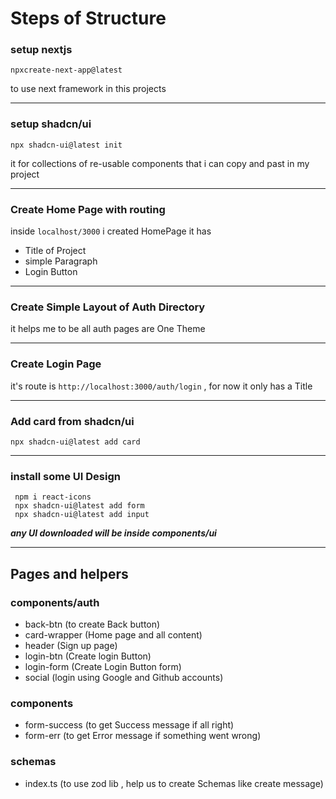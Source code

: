 # Steps of Structure

### setup nextjs
```
npxcreate-next-app@latest
```
to use next framework in this projects

---
### setup shadcn/ui
```
npx shadcn-ui@latest init
```
it for collections of re-usable components that i can copy and past in my project

---
### Create Home Page with routing
inside `localhost/3000` i created HomePage it has
- Title of Project
- simple Paragraph
- Login Button

---

### Create Simple Layout of Auth Directory
it helps me to be all auth pages are One Theme

---

### Create Login Page
it's route is `http://localhost:3000/auth/login` , for now it only has a Title

---

### Add card from shadcn/ui
`npx shadcn-ui@latest add card`

---

### install some UI Design
```
 npm i react-icons
 npx shadcn-ui@latest add form
 npx shadcn-ui@latest add input
```
***any UI downloaded will be inside components/ui***

---

## Pages and helpers 
### components/auth
- back-btn (to create Back button)
- card-wrapper (Home page and all content)
- header (Sign up page)
- login-btn (Create login Button)
- login-form (Create Login Button form)
- social (login using Google and Github accounts)
### components
- form-success (to get Success message if all right)
- form-err (to get Error message if something went wrong)
### schemas
- index.ts (to use zod lib , help us to create Schemas like create message)

